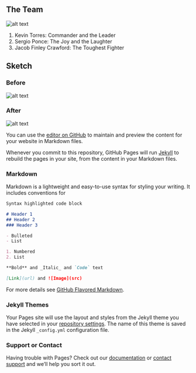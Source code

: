 ## The Team
![alt text](https://raw.githubusercontent.com/SapphireLion/p1.21/master/assets/img/GroupPhoto.JPG)
1. Kevin Torres: Commander and the Leader
2. Sergio Ponce: The Joy and the Laughter
3. Jacob Finley Crawford: The Toughest Fighter

## Sketch
### Before
![alt text](https://raw.githubusercontent.com/SapphireLion/p1.21/master/assets/img/sketch2.png)

### After
![alt text](https://raw.githubusercontent.com/SapphireLion/p1.21/master/assets/img/sketch1.png)


You can use the [editor on GitHub](https://github.com/SapphireLion/p1.21/edit/master/index.md) to maintain and preview the content for your website in Markdown files.

Whenever you commit to this repository, GitHub Pages will run [Jekyll](https://jekyllrb.com/) to rebuild the pages in your site, from the content in your Markdown files.

### Markdown

Markdown is a lightweight and easy-to-use syntax for styling your writing. It includes conventions for

```markdown
Syntax highlighted code block

# Header 1
## Header 2
### Header 3

- Bulleted
- List

1. Numbered
2. List

**Bold** and _Italic_ and `Code` text

[Link](url) and ![Image](src)
```

For more details see [GitHub Flavored Markdown](https://guides.github.com/features/mastering-markdown/).

### Jekyll Themes

Your Pages site will use the layout and styles from the Jekyll theme you have selected in your [repository settings](https://github.com/SapphireLion/p1.21/settings). The name of this theme is saved in the Jekyll `_config.yml` configuration file.

### Support or Contact

Having trouble with Pages? Check out our [documentation](https://help.github.com/categories/github-pages-basics/) or [contact support](https://github.com/contact) and we’ll help you sort it out.
